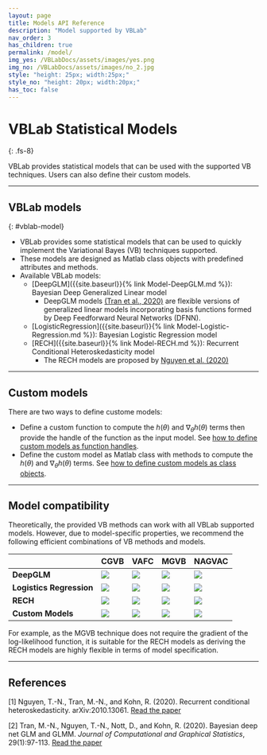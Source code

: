 ```yaml
---
layout: page
title: Models API Reference
description: "Model supported by VBLab"
nav_order: 3
has_children: true
permalink: /model/
img_yes: /VBLabDocs/assets/images/yes.png
img_no: /VBLabDocs/assets/images/no_2.jpg
style: "height: 25px; width:25px;"
style_no: "height: 20px; width:20px;"
has_toc: false
---
```


# **VBLab Statistical Models**
{: .fs-8}

VBLab provides statistical models that can be used with the supported VB techniques. Users can also define their custom models. 

---

## VBLab models
{: #vblab-model}
- VBLab provides some statistical models that can be used to quickly implement the Variational Bayes (VB) techniques supported. 
- These models are designed as Matlab class objects with predefined attributes and methods. 
- Available VBLab models: 
    - [DeepGLM]({{site.baseurl}}{% link Model-DeepGLM.md %}): Bayesian Deep Generalized Linear model
        - DeepGLM models [(Tran et al., 2020)](https://www.tandfonline.com/doi/abs/10.1080/10618600.2019.1637747) are flexible versions of generalized linear models incorporating basis functions formed by Deep Feedforward Neural Networks (DFNN). 
    - [LogisticRegression]({{site.baseurl}}{% link Model-Logistic-Regression.md %}): Bayesian Logistic Regression model
    - [RECH]({{site.baseurl}}{% link Model-RECH.md %}): Recurrent Conditional Heteroskedasticity model
        - The RECH models are proposed by [Nguyen et al. (2020)](https://arxiv.org/abs/2010.13061)
        
---

## Custom models

There are two ways to define custome models:
- Define a custom function to compute the $h(\theta)$ and $\nabla_\theta h(\theta)$ terms then provide the handle of the function as the input model. See [how to define custom models as function handles](/VBLabDocs/model/custom/#custom-handler).
- Define the custom model as Matlab class with methods to compute the $h(\theta)$ and $\nabla_\theta h(\theta)$ terms. See [how to define custom models as class objects](/VBLabDocs/model/custom/#class-model).

---

## Model compatibility

Theoretically, the provided VB methods can work with all VBLab supported models. However, due to model-specific properties, we recommend the following efficient combinations of VB methods and models.

|                      | CGVB | VAFC  | MGVB | NAGVAC |
|:---------------------|:-----|:------| :----|:-------|
| **DeepGLM**              | <img src="{{page.img_no}}" style="{{page.style_no}}"/> | <img src="{{page.img_yes}}" style="{{page.style}}"/>  |  <img src="{{page.img_no}}" style="{{page.style_no}}"/>    | <img src="{{page.img_yes}}" style="{{page.style}}"/>   |
| **Logistics Regression** | <img src="{{page.img_yes}}" style="{{page.style}}"/> | <img src="{{page.img_yes}}" style="{{page.style}}"/>  | <img src="{{page.img_yes}}" style="{{page.style}}"/>     | <img src="{{page.img_yes}}" style="{{page.style}}"/>   |
| **RECH**                 | <img src="{{page.img_no}}" style="{{page.style_no}}"/> | <img src="{{page.img_no}}" style="{{page.style_no}}"/>   |  <img src="{{page.img_yes}}" style="{{page.style}}"/>     | <img src="{{page.img_no}}" style="{{page.style_no}}"/>   |
| **Custom Models**               | <img src="{{page.img_yes}}" style="{{page.style}}"/> | <img src="{{page.img_yes}}" style="{{page.style}}"/>  |  <img src="{{page.img_yes}}" style="{{page.style}}"/>  | <img src="{{page.img_yes}}" style="{{page.style}}"/>  |

For example, as the MGVB technique does not require the gradient of the log-likelihood function, it is suitable for the RECH models as deriving the RECH models are highly flexible in terms of model specification. 

---

## References

[1] Nguyen, T.-N., Tran, M.-N., and Kohn, R. (2020). Recurrent conditional heteroskedasticity. arXiv:2010.13061. [Read the paper](https://arxiv.org/abs/2010.13061)

[2] Tran, M.-N., Nguyen, T.-N., Nott, D., and Kohn, R. (2020). Bayesian deep net GLM and GLMM. *Journal of Computational and Graphical Statistics*, 29(1):97-113. [Read the paper](https://www.tandfonline.com/doi/abs/10.1080/10618600.2019.1637747)

